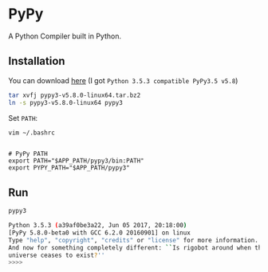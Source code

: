 # PyPy

A Python Compiler built in Python.

## Installation

You can download [here](http://pypy.org/download.html)
(I got `Python 3.5.3 compatible PyPy3.5 v5.8`)

```sh
tar xvfj pypy3-v5.8.0-linux64.tar.bz2
ln -s pypy3-v5.8.0-linux64 pypy3
```

Set `PATH`:
```sh
vim ~/.bashrc
```

```vim

# PyPy PATH
export PATH="$APP_PATH/pypy3/bin:PATH"
export PYPY_PATH="$APP_PATH/pypy3"

```

## Run

```sh
pypy3

Python 3.5.3 (a39af0be3a22, Jun 05 2017, 20:18:00)
[PyPy 5.8.0-beta0 with GCC 6.2.0 20160901] on linux
Type "help", "copyright", "credits" or "license" for more information.
And now for something completely different: ``Is rigobot around when the
universe ceases to exist?''
>>>> 

```
